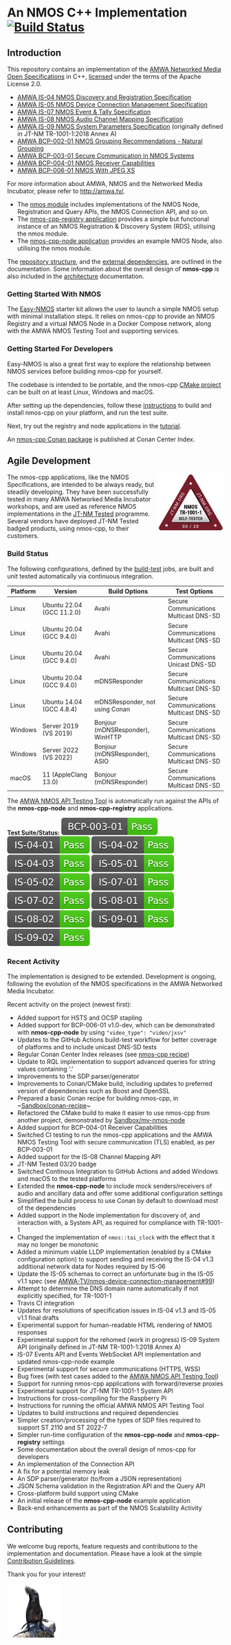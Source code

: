 # An NMOS C++ Implementation [![Build Status](https://github.com/sony/nmos-cpp/workflows/build-test/badge.svg)][build-test]
[build-test]: https://github.com/sony/nmos-cpp/actions?query=workflow%3Abuild-test

## Introduction

This repository contains an implementation of the [AMWA Networked Media Open Specifications](https://specs.amwa.tv/nmos/) in C++, [licensed](LICENSE) under the terms of the Apache License 2.0.

- [AMWA IS-04 NMOS Discovery and Registration Specification](https://specs.amwa.tv/is-04/)
- [AMWA IS-05 NMOS Device Connection Management Specification](https://specs.amwa.tv/is-05/)
- [AMWA IS-07 NMOS Event & Tally Specification](https://specs.amwa.tv/is-07/)
- [AMWA IS-08 NMOS Audio Channel Mapping Specification](https://specs.amwa.tv/is-08/)
- [AMWA IS-09 NMOS System Parameters Specification](https://specs.amwa.tv/is-09/) (originally defined in JT-NM TR-1001-1:2018 Annex A)
- [AMWA BCP-002-01 NMOS Grouping Recommendations - Natural Grouping](https://specs.amwa.tv/bcp-002-01/)
- [AMWA BCP-003-01 Secure Communication in NMOS Systems](https://specs.amwa.tv/bcp-003-01/)
- [AMWA BCP-004-01 NMOS Receiver Capabilities](https://specs.amwa.tv/bcp-004-01/)
- [AMWA BCP-006-01 NMOS With JPEG XS](https://specs.amwa.tv/bcp-006-01/)

For more information about AMWA, NMOS and the Networked Media Incubator, please refer to <http://amwa.tv/>.

- The [nmos module](Development/nmos) includes implementations of the NMOS Node, Registration and Query APIs, the NMOS Connection API, and so on.
- The [nmos-cpp-registry application](Development/nmos-cpp-registry) provides a simple but functional instance of an NMOS Registration & Discovery System (RDS), utilising the nmos module.
- The [nmos-cpp-node application](Development/nmos-cpp-node) provides an example NMOS Node, also utilising the nmos module.

The [repository structure](Documents/Repository-Structure.md), and the [external dependencies](Documents/Dependencies.md), are outlined in the documentation.
Some information about the overall design of **nmos-cpp** is also included in the [architecture](Documents/Architecture.md) documentation.

### Getting Started With NMOS

The [Easy-NMOS](https://github.com/rhastie/easy-nmos) starter kit allows the user to launch a simple NMOS setup with minimal installation steps.
It relies on nmos-cpp to provide an NMOS Registry and a virtual NMOS Node in a Docker Compose network, along with the AMWA NMOS Testing Tool and supporting services.

### Getting Started For Developers

Easy-NMOS is also a great first way to explore the relationship between NMOS services before building nmos-cpp for yourself.

The codebase is intended to be portable, and the nmos-cpp [CMake project](Development/CMakeLists.txt) can be built on at least Linux, Windows and macOS.

After setting up the dependencies, follow these [instructions](Documents/Getting-Started.md) to build and install nmos-cpp on your platform, and run the test suite.

Next, try out the registry and node applications in the [tutorial](Documents/Tutorial.md).

An [nmos-cpp Conan package](https://conan.io/center/nmos-cpp) is published at Conan Center Index.

## Agile Development

[<img alt="JT-NM Tested 03/20 NMOS & TR-1001-1" src="Documents/images/jt-nm-tested-03-20-registry.png?raw=true" height="135" align="right"/>](https://jt-nm.org/jt-nm_tested/)

The nmos-cpp applications, like the NMOS Specifications, are intended to be always ready, but steadily developing.
They have been successfully tested in many AMWA Networked Media Incubator workshops, and are used as reference NMOS implementations in the [JT-NM Tested](https://jt-nm.org/jt-nm_tested/) programme.
Several vendors have deployed JT-NM Tested badged products, using nmos-cpp, to their customers.

### Build Status

The following configurations, defined by the [build-test](.github/workflows/src/build-test.yml) jobs, are built and unit tested automatically via continuous integration.

| Platform | Version                   | Build Options                      | Test Options                               |
|----------|---------------------------|------------------------------------|--------------------------------------------|
| Linux    | Ubuntu 22.04 (GCC 11.2.0) | Avahi                              | Secure Communications<br/>Multicast DNS-SD |
| Linux    | Ubuntu 20.04 (GCC 9.4.0)  | Avahi                              | Secure Communications<br/>Multicast DNS-SD |
| Linux    | Ubuntu 20.04 (GCC 9.4.0)  | Avahi                              | Secure Communications<br/>Unicast DNS-SD   |
| Linux    | Ubuntu 20.04 (GCC 9.4.0)  | mDNSResponder                      | Secure Communications<br/>Multicast DNS-SD |
| Linux    | Ubuntu 14.04 (GCC 4.8.4)  | mDNSResponder, not using Conan     | Secure Communications<br/>Multicast DNS-SD |
| Windows  | Server 2019 (VS 2019)     | Bonjour (mDNSResponder), WinHTTP   | Secure Communications<br/>Multicast DNS-SD |
| Windows  | Server 2022 (VS 2022)     | Bonjour (mDNSResponder), ASIO      | Secure Communications<br/>Multicast DNS-SD |
| macOS    | 11 (AppleClang 13.0)      | Bonjour (mDNSResponder)            | Secure Communications<br/>Multicast DNS-SD |

The [AMWA NMOS API Testing Tool](https://github.com/AMWA-TV/nmos-testing) is automatically run against the APIs of the **nmos-cpp-node** and **nmos-cpp-registry** applications.

**Test Suite/Status:**
[![BCP-003-01][BCP-003-01-badge]][BCP-003-01-sheet]
[![IS-04-01][IS-04-01-badge]][IS-04-01-sheet]
[![IS-04-02][IS-04-02-badge]][IS-04-02-sheet]
[![IS-04-03][IS-04-03-badge]][IS-04-03-sheet]
[![IS-05-01][IS-05-01-badge]][IS-05-01-sheet]
[![IS-05-02][IS-05-02-badge]][IS-05-02-sheet]
[![IS-07-01][IS-07-01-badge]][IS-07-01-sheet]
[![IS-07-02][IS-07-02-badge]][IS-07-02-sheet]
[![IS-08-01][IS-08-01-badge]][IS-08-01-sheet]
[![IS-08-02][IS-08-02-badge]][IS-08-02-sheet]
[![IS-09-01][IS-09-01-badge]][IS-09-01-sheet]
[![IS-09-02][IS-09-02-badge]][IS-09-02-sheet]

[BCP-003-01-badge]: https://raw.githubusercontent.com/sony/nmos-cpp/badges/BCP-003-01.svg
[IS-04-01-badge]: https://raw.githubusercontent.com/sony/nmos-cpp/badges/IS-04-01.svg
[IS-04-02-badge]: https://raw.githubusercontent.com/sony/nmos-cpp/badges/IS-04-02.svg
[IS-04-03-badge]: https://raw.githubusercontent.com/sony/nmos-cpp/badges/IS-04-03.svg
[IS-05-01-badge]: https://raw.githubusercontent.com/sony/nmos-cpp/badges/IS-05-01.svg
[IS-05-02-badge]: https://raw.githubusercontent.com/sony/nmos-cpp/badges/IS-05-02.svg
[IS-07-01-badge]: https://raw.githubusercontent.com/sony/nmos-cpp/badges/IS-07-01.svg
[IS-07-02-badge]: https://raw.githubusercontent.com/sony/nmos-cpp/badges/IS-07-02.svg
[IS-08-01-badge]: https://raw.githubusercontent.com/sony/nmos-cpp/badges/IS-08-01.svg
[IS-08-02-badge]: https://raw.githubusercontent.com/sony/nmos-cpp/badges/IS-08-02.svg
[IS-09-01-badge]: https://raw.githubusercontent.com/sony/nmos-cpp/badges/IS-09-01.svg
[IS-09-02-badge]: https://raw.githubusercontent.com/sony/nmos-cpp/badges/IS-09-02.svg
[BCP-003-01-sheet]: https://docs.google.com/spreadsheets/d/1UgZoI0lGCMDn9-zssccf2Azil3WN6jogroMT8Wh6H64/edit#gid=468090822
[IS-04-01-sheet]: https://docs.google.com/spreadsheets/d/1UgZoI0lGCMDn9-zssccf2Azil3WN6jogroMT8Wh6H64/edit#gid=0
[IS-04-02-sheet]: https://docs.google.com/spreadsheets/d/1UgZoI0lGCMDn9-zssccf2Azil3WN6jogroMT8Wh6H64/edit#gid=1838684224
[IS-04-03-sheet]: https://docs.google.com/spreadsheets/d/1UgZoI0lGCMDn9-zssccf2Azil3WN6jogroMT8Wh6H64/edit#gid=1174955447
[IS-05-01-sheet]: https://docs.google.com/spreadsheets/d/1UgZoI0lGCMDn9-zssccf2Azil3WN6jogroMT8Wh6H64/edit#gid=517163955
[IS-05-02-sheet]: https://docs.google.com/spreadsheets/d/1UgZoI0lGCMDn9-zssccf2Azil3WN6jogroMT8Wh6H64/edit#gid=205041321
[IS-07-01-sheet]: https://docs.google.com/spreadsheets/d/1UgZoI0lGCMDn9-zssccf2Azil3WN6jogroMT8Wh6H64/edit#gid=828991990
[IS-07-02-sheet]: https://docs.google.com/spreadsheets/d/1UgZoI0lGCMDn9-zssccf2Azil3WN6jogroMT8Wh6H64/edit#gid=367400040
[IS-08-01-sheet]: https://docs.google.com/spreadsheets/d/1UgZoI0lGCMDn9-zssccf2Azil3WN6jogroMT8Wh6H64/edit#gid=776923255
[IS-08-02-sheet]: https://docs.google.com/spreadsheets/d/1UgZoI0lGCMDn9-zssccf2Azil3WN6jogroMT8Wh6H64/edit#gid=1558470201
[IS-09-01-sheet]: https://docs.google.com/spreadsheets/d/1UgZoI0lGCMDn9-zssccf2Azil3WN6jogroMT8Wh6H64/edit#gid=919453974
[IS-09-02-sheet]: https://docs.google.com/spreadsheets/d/1UgZoI0lGCMDn9-zssccf2Azil3WN6jogroMT8Wh6H64/edit#gid=2135469955

### Recent Activity

The implementation is designed to be extended. Development is ongoing, following the evolution of the NMOS specifications in the AMWA Networked Media Incubator.

Recent activity on the project (newest first):

- Added support for HSTS and OCSP stapling
- Added support for BCP-006-01 v1.0-dev, which can be demonstrated with **nmos-cpp-node** by using `"video_type": "video/jxsv"`
- Updates to the GitHub Actions build-test workflow for better coverage of platforms and to include unicast DNS-SD tests
- Regular Conan Center Index releases (see [nmos-cpp recipe](https://github.com/conan-io/conan-center-index/blob/master/recipes/nmos-cpp))
- Update to RQL implementation to support advanced queries for string values containing '.'
- Improvements to the SDP parser/generator
- Improvements to Conan/CMake build, including updates to preferred version of dependencies such as Boost and OpenSSL
- Prepared a basic Conan recipe for building nmos-cpp, in ~[Sandbox/conan-recipe](Sandbox/conan-recipe)~
- Refactored the CMake build to make it easier to use nmos-cpp from another project, demonstrated by [Sandbox/my-nmos-node](Sandbox/my-nmos-node)
- Added support for BCP-004-01 Receiver Capabilities
- Switched CI testing to run the nmos-cpp applications and the AMWA NMOS Testing Tool with secure communication (TLS) enabled, as per BCP-003-01
- Added support for the IS-08 Channel Mapping API
- JT-NM Tested 03/20 badge
- Switched Continous Integration to GitHub Actions and added Windows and macOS to the tested platforms
- Extended the **nmos-cpp-node** to include mock senders/receivers of audio and ancillary data and offer some additional configuration settings
- Simplified the build process to use Conan by default to download most of the dependencies
- Added support in the Node implementation for discovery of, and interaction with, a System API, as required for compliance with TR-1001-1
- Changed the implementation of `nmos::tai_clock` with the effect that it may no longer be monotonic
- Added a minimum viable LLDP implementation (enabled by a CMake configuration option) to support sending and receiving the IS-04 v1.3 additional network data for Nodes required by IS-06
- Update the IS-05 schemas to correct an unfortunate bug in the IS-05 v1.1 spec (see [AMWA-TV/nmos-device-connection-management#99](https://github.com/AMWA-TV/nmos-device-connection-management/pull/99))
- Attempt to determine the DNS domain name automatically if not explicitly specified, for TR-1001-1
- Travis CI integration
- Updates for resolutions of specification issues in IS-04 v1.3 and IS-05 v1.1 final drafts
- Experimental support for human-readable HTML rendering of NMOS responses
- Experimental support for the rehomed (work in progress) IS-09 System API (originally defined in JT-NM TR-1001-1:2018 Annex A)
- IS-07 Events API and Events WebSocket API implementation and updated nmos-cpp-node example
- Experimental support for secure communications (HTTPS, WSS)
- Bug fixes (with test cases added to the [AMWA NMOS API Testing Tool](https://github.com/AMWA-TV/nmos-testing))
- Support for running nmos-cpp applications with forward/reverse proxies
- Experimental support for JT-NM TR-1001-1 System API
- Instructions for cross-compiling for the Raspberry Pi
- Instructions for running the official AMWA NMOS API Testing Tool
- Updates to build instructions and required dependencies
- Simpler creation/processing of the types of SDP files required to support ST 2110 and ST 2022-7
- Simpler run-time configuration of the **nmos-cpp-node** and **nmos-cpp-registry** settings
- Some documentation about the overall design of nmos-cpp for developers
- An implementation of the Connection API
- A fix for a potential memory leak
- An SDP parser/generator (to/from a JSON representation)
- JSON Schema validation in the Registration API and the Query API
- Cross-platform build support using CMake
- An initial release of the **nmos-cpp-node** example application
- Back-end enhancements as part of the NMOS Scalability Activity

## Contributing

We welcome bug reports, feature requests and contributions to the implementation and documentation.
Please have a look at the simple [Contribution Guidelines](CONTRIBUTING.md).

Thank you for your interest!

![This project was formerly known as sea-lion.](Documents/images/sea-lion.png?raw=true)
